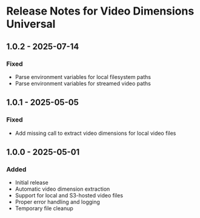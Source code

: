 # Release Notes for Video Dimensions Universal

## 1.0.2 - 2025-07-14

### Fixed

- Parse environment variables for local filesystem paths
- Parse environment variables for streamed video paths

## 1.0.1 - 2025-05-05

### Fixed

- Add missing call to extract video dimensions for local video files

## 1.0.0 - 2025-05-01

### Added

- Initial release
- Automatic video dimension extraction
- Support for local and S3-hosted video files
- Proper error handling and logging
- Temporary file cleanup
